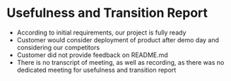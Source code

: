 # Usefulness and Transition Report
- According to initial requirements, our project is fully ready
- Customer would consider deployment of product after demo day and considering our competitors
- Customer did not provide feedback on README.md
- There is no transcript of meeting, as well as recording, as there was no dedicated meeting for usefulness and transition report

